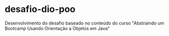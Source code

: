 # desafio-dio-poo
Desenvolvimento do desafio baseado no conteúdo do curso "Abstraindo um Bootcamp Usando Orientação a Objetos em Java"
